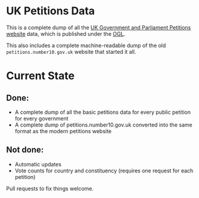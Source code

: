 UK Petitions Data
=================

This is a complete dump of all the [UK Government and Parliament Petitions website](https://petition.parliament.uk/) data, which is published under the [OGL](https://www.nationalarchives.gov.uk/doc/open-government-licence/version/3/).

This also includes a complete machine-readable dump of the old `petitions.number10.gov.uk` website that started it all.

Current State
=============

Done:
-----

* A complete dump of all the basic petitions data for every public petition for every government
* A complete dump of petitions.number10.gov.uk converted into the same format as the modern petitions website

Not done:
---------

* Automatic updates
* Vote counts for country and constituency (requires one request for each petition)

Pull requests to fix things welcome.

